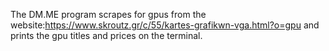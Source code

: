 The DM.ME program scrapes for gpus from the website:https://www.skroutz.gr/c/55/kartes-grafikwn-vga.html?o=gpu and prints the gpu titles and prices on the terminal.
